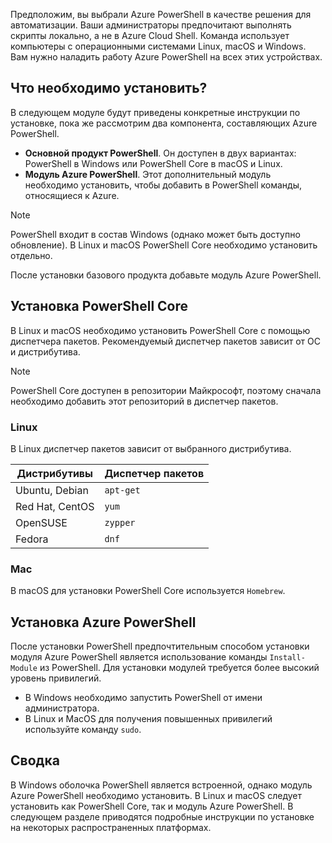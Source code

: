 Предположим, вы выбрали Azure PowerShell в качестве решения для автоматизации. Ваши администраторы предпочитают выполнять скрипты локально, а не в Azure Cloud Shell. Команда использует компьютеры с операционными системами Linux, macOS и Windows. Вам нужно наладить работу Azure PowerShell на всех этих устройствах. 

## <a name="what-must-be-installed"></a>Что необходимо установить?
В следующем модуле будут приведены конкретные инструкции по установке, пока же рассмотрим два компонента, составляющих Azure PowerShell.

- **Основной продукт PowerShell**. Он доступен в двух вариантах: PowerShell в Windows или PowerShell Core в macOS и Linux.
- **Модуль Azure PowerShell**. Этот дополнительный модуль необходимо установить, чтобы добавить в PowerShell команды, относящиеся к Azure.

> [!NOTE]
> PowerShell входит в состав Windows (однако может быть доступно обновление). В Linux и macOS PowerShell Core необходимо установить отдельно.

После установки базового продукта добавьте модуль Azure PowerShell.

## <a name="how-to-install-powershell-core"></a>Установка PowerShell Core
В Linux и macOS необходимо установить PowerShell Core с помощью диспетчера пакетов. Рекомендуемый диспетчер пакетов зависит от ОС и дистрибутива.

> [!NOTE]
> PowerShell Core доступен в репозитории Майкрософт, поэтому сначала необходимо добавить этот репозиторий в диспетчер пакетов.

### <a name="linux"></a>Linux
В Linux диспетчер пакетов зависит от выбранного дистрибутива.

| Дистрибутивы  | Диспетчер пакетов |
|------------------|-----------------|
| Ubuntu, Debian   | `apt-get`       |
| Red Hat, CentOS  | `yum`           |
| OpenSUSE         | `zypper`        |
| Fedora           | `dnf`           |

### <a name="mac"></a>Mac
В macOS для установки PowerShell Core используется `Homebrew`.

## <a name="how-to-install-azure-powershell"></a>Установка Azure PowerShell
После установки PowerShell предпочтительным способом установки модуля Azure PowerShell является использование команды `Install-Module` из PowerShell. Для установки модулей требуется более высокий уровень привилегий.

- В Windows необходимо запустить PowerShell от имени администратора.
- В Linux и MacOS для получения повышенных привилегий используйте команду `sudo`.

## <a name="summary"></a>Сводка
В Windows оболочка PowerShell является встроенной, однако модуль Azure PowerShell необходимо установить. В Linux и macOS следует установить как PowerShell Core, так и модуль Azure PowerShell. В следующем разделе приводятся подробные инструкции по установке на некоторых распространенных платформах.